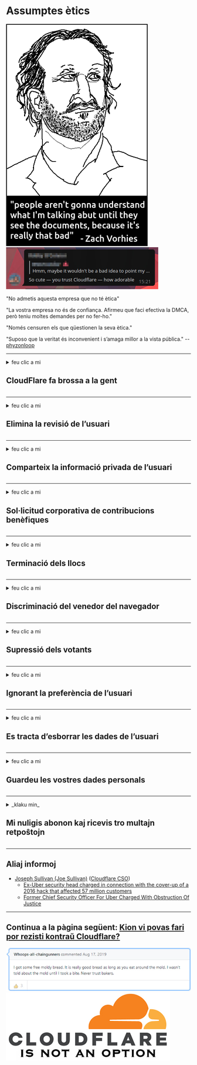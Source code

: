 # Assumptes ètics

![](../image/itsreallythatbad.jpg)
![](../image/telegram/c81238387627b4bfd3dcd60f56d41626.jpg)

"No admetis aquesta empresa que no té ètica"

"La vostra empresa no és de confiança. Afirmeu que faci efectiva la DMCA, però teniu moltes demandes per no fer-ho."

"Només censuren els que qüestionen la seva ètica."

"Suposo que la veritat és inconvenient i s’amaga millor a la vista pública."  -- [phyzonloop](https://twitter.com/phyzonloop)


---


<details>
<summary>feu clic a mi

## CloudFlare fa brossa a la gent
</summary>


Cloudflare envia correus electrònics de correu brossa a usuaris que no siguin Cloudflare.

- Envia només correus electrònics als subscriptors que hagin participat
- Quan l'usuari digui "aturar", deixi d'enviar correu electrònic

És tan senzill. Però a Cloudflare no li importa.
Cloudflare va dir que l'ús del seu servei pot detenir tots els spammers o atacants.
Com podem aturar Cloudflare sense activar Cloudflare?


| 🖼 | 🖼 |
| --- | --- |
| ![](../image/cfspam01.jpg) | ![](../image/cfspam03.jpg) |
| ![](../image/cfspam02.jpg) | ![](../image/cfspambrittany.jpg)<br>![](../image/cfspamtwtr.jpg) |

</details>

---

<details>
<summary>feu clic a mi

## Elimina la revisió de l’usuari
</summary>


Ressenyes negatives sobre el censor del núvol de núvols.
Si publiqueu un text anti-Cloudflare a Twitter, podeu rebre una resposta de l'empleat de Cloudflare amb el missatge "No, no ho és".
Si publiqueu una revisió negativa en qualsevol lloc de revisió, provaran de censurar-la.


| 🖼 | 🖼 |
| --- | --- |
| ![](../image/cfcenrev_01.jpg)<br>![](../image/cfcenrev_02.jpg) | ![](../image/cfcenrev_03.jpg) |

</details>

---

<details>
<summary>feu clic a mi

## Comparteix la informació privada de l’usuari
</summary>


Cloudflare té un gran problema d'assetjament.
Cloudflare comparteix informació personal dels que es queixen de llocs allotjats.
De vegades us demanen que proporcioneu la vostra identificació real.
Si no voleu ser assetjat, agredit, assassinat o assassinat, és millor mantenir-se fora dels llocs web de Cloudflared.


| 🖼 | 🖼 |
| --- | --- |
| ![](../image/cfdox_what.jpg) | ![](../image/cfdox_swat.jpg) |
| ![](../image/cfdox_kill.jpg) | ![](../image/cfdox_threat.jpg) |
| ![](../image/cfdox_dox.jpg) | ![](../image/cfdox_ex1.jpg)<br>![](../image/cfdox_ex2.jpg) |

</details>

---

<details>
<summary>feu clic a mi

## Sol·licitud corporativa de contribucions benèfiques
</summary>


CloudFlare demana aportacions benèfiques.
És bastant horrible que una corporació nord-americana sol·liciti caritat al costat d’organitzacions sense ànim de lucre que tinguin bons motius.
Si us agrada bloquejar la gent o perdre el temps d’altres persones, potser voldreu demanar algunes pizzes per als empleats de Cloudflare.


![](../image/cfdonate.jpg)

</details>

---

<details>
<summary>feu clic a mi

## Terminació dels llocs
</summary>


Què fareu si el vostre lloc baixa de sobte?
Hi ha informes que Cloudflare suprimeix la configuració de l’usuari o s’atura el servei sense cap avís, en silenci.
Us suggerim que trobeu un proveïdor millor.

![](../image/cftmnt.jpg)

</details>

---

<details>
<summary>feu clic a mi

## Discriminació del venedor del navegador
</summary>


CloudFlare proporciona un tractament preferent als que utilitzen Firefox mentre que proporciona un tractament hostil als usuaris que no siguin Tor-Browser sobre Tor.
Els usuaris de Tor dels quals es neguen amb raó a executar javascript no gratuït, també reben un tractament hostil.
Aquesta desigualtat d’accés és un abús de neutralitat de la xarxa i un abús de poder.

![](../image/browdifftbcx.gif)

- Esquerra: Tor Browser, dreta: Chrome. La mateixa adreça IP.

![](../image/browserdiff.jpg)

- A l'esquerra: desactivat el navegador Javascript de Tor, activat la galeta
- Dreta: Chrome activat, Javascript desactivat

![](../image/cfsiryoublocked.jpg)

- QuteBrowser (navegador menor) sense Tor (IP de Clearnet)

| ***Navegador*** | ***Tractament d'accés*** |
| --- | --- |
| Tor Browser (Javascript està activat) | accés permès |
| Firefox (Javascript està activat) | accés degradat |
| Chromium (Javascript està activat) | accés degradat |
| Chromium or Firefox (Javascript està desactivat) | accés denegat |
| Chromium or Firefox (Cookie desactivada) | accés denegat |
| QuteBrowser | accés denegat |
| lynx | accés denegat |
| w3m | accés denegat |
| wget | accés denegat |


Per què no utilitzar el botó d'àudio per resoldre un repte fàcil?

Sí, hi ha un botó d'àudio, però no sempre funciona amb Tor.
Rebreu aquest missatge quan el feu clic:

```
Torna-ho a provar més tard
És possible que l’ordinador o la xarxa envieu consultes automatitzades.
Per protegir els nostres usuaris, no podem processar la vostra sol·licitud ara mateix.
Per a més detalls, visiteu la nostra pàgina d’ajuda
```

</details>

---

<details>
<summary>feu clic a mi

## Supressió dels votants
</summary>


Els electors dels estats nord-americans es registren per votar en última instància a través del lloc web del secretari d'estat a l'estat de residència.
Les oficines de secretaria d'estat controlades pels republicans participen en la supressió dels votants mitjançant la representació del lloc web del secretari d'estat a través de Cloudflare.
El tracte hostil de Cloudflare als usuaris de Tor, la seva posició MITM com a punt global de vigilància global i el seu paper perjudicial en general fa que els electors potencials siguin reticents a registrar-se.
Els liberals, en particular, acostumen a adoptar la privadesa.
Els formularis d’inscripció dels votants recopilen informació sensible sobre l’inclinació política d’un elector, l’adreça física personal, el número de seguretat social i la data de naixement.
La majoria dels estats només fan públic un subconjunt d'aquesta informació, però Cloudflare veu tota aquesta informació quan algú es registra per votar.

Tingueu en compte que el registre en paper no defuig Cloudflare perquè el secretari dels treballadors del personal d'entrada de dades estatals probablement usarà el lloc web Cloudflare per introduir les dades.

| 🖼 | 🖼 |
| --- | --- |
| ![](../image/cfvotm_01.jpg) | ![](../image/cfvotm_02.jpg) |

- Change.org és un lloc web famós per recollir vots i prendre mesures.
“la gent de tot arreu inicia campanyes, mobilitza partidaris i treballa amb els responsables de decisió per impulsar solucions.”
Malauradament, moltes persones no poden veure en absolut change.org a causa de l’agressiu filtre de Cloudflare.
Se’ls està bloquejant de signar la petició, excloent-los així d’un procés democràtic.
L'ús d'altres plataformes no ennuvolades com OpenPetition ajuda a solucionar el problema.

| 🖼 | 🖼 |
| --- | --- |
| ![](../image/changeorgasn.jpg) | ![](../image/changeorgtor.jpg) |

- El "Projecte Ateneu" de Cloudflare ofereix una protecció gratuïta a nivell d'empresa als llocs web de les eleccions locals i estatals.
Van dir que "els seus electors poden accedir a informació electoral i el registre de votants", però això és mentida, perquè moltes persones no poden navegar pel lloc en absolut.

</details>

---

<details>
<summary>feu clic a mi

## Ignorant la preferència de l’usuari
</summary>


Si desactiveu alguna cosa, espereu que no rebeu cap missatge de correu electrònic al respecte.
Cloudflare ignora les preferències de l’usuari i comparteix les dades amb empreses de tercers sense el consentiment del client.
Si feu servir el seu pla gratuït, de vegades us envien un missatge de correu electrònic per demanar-vos que compreu subscripció mensual.

![](../image/cfviopl_tp.jpg)

</details>

---

<details>
<summary>feu clic a mi

## Es tracta d’esborrar les dades de l’usuari
</summary>


Segons aquest bloc del client d’ex-cloudflare, Cloudflare té la intenció de suprimir els comptes.
Actualment, moltes empreses mantenen les vostres dades després de tancar o treure el compte.
La majoria de bones empreses en mencionen la seva política de privadesa.
Flama de núvols? No.

```
2019-08-05 CloudFlare em va enviar la confirmació d'haver tret el meu compte.
2019-10-02 He rebut un correu electrònic de CloudFlare "perquè sóc client"
```

Cloudflare no coneixia la paraula "eliminar".
Si realment s’elimina, per què aquest ex-client ha rebut un correu electrònic?
També va mencionar que la política de privadesa de Cloudflare no en menciona.

```
La nova política de privadesa no fa esment de la conservació de dades durant un any.
```

![](../image/cfviopl_notdel.jpg)

Com pot confiar en Cloudflare si la seva política de privadesa és una LIE?

</details>

---

<details>
<summary>feu clic a mi

## Guardeu les vostres dades personals
</summary>


Suprimir el compte Cloudflare és difícil.

```
Envieu un bitllet d’assistència mitjançant la categoria "Compte",
i sol·liciteu la supressió del compte al cos del missatge.
No heu de tenir dominis ni targetes de crèdit adjunts al vostre compte abans de sol·licitar la supressió.
```

Rebreu aquest correu electrònic de confirmació.

![](../image/cf_deleteandkeep.jpg)

"Hem començat a processar la sol·licitud de supressió", però "Continuarem emmagatzemant la informació personal".

Pot "confiar" en això?

</details>

---

<details>
<summary>_klaku min_

## Mi nuligis abonon kaj ricevis tro multajn retpoŝtojn
</summary>


La uzanto nuligis sian 'Cloudflare stream' abonon kaj li ricevas retpoŝtajn memorigilojn ĉiutage por rememorigi lin pri nuligita abono.
Ne estas malaprobita butono. Kiel vi ĉesas ĉi tiun frenezon?

![](../image/barrageemailcancelsubscription.jpg)

Cloudflare diris al ĉi tiu uzanto kontakti subtenteamo kaj peti ĉiujn viajn enhavojn forigi.

- [t](https://web.archive.org/web/20210412165334/https://twitter.com/JohnHaldson/status/1381651569247088650)

</details>

---

## Aliaj informoj

- [Joseph Sullivan (Joe Sullivan)](../cloudflare_inc/cloudflare_members.md) ([Cloudflare CSO](https://twitter.com/eastdakota/status/1296522269313785862))
  - [Ex-Uber security head charged in connection with the cover-up of a 2016 hack that affected 57 million customers](https://www.businessinsider.com/uber-data-hack-security-head-joe-sullivan-charged-cover-up-2020-8)
  - [Former Chief Security Officer For Uber Charged With Obstruction Of Justice](https://www.justice.gov/usao-ndca/pr/former-chief-security-officer-uber-charged-obstruction-justice)


---

## Continua a la pàgina següent:   [Kion vi povas fari por rezisti kontraŭ Cloudflare?](ca.action.md)

![](../image/freemoldybread.jpg)
![](../image/cfisnotanoption.jpg)
